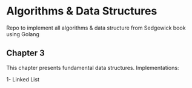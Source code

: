 # Algorithms & Data Structures

Repo to implement all algorithms &amp; data structure from Sedgewick book using Golang

## Chapter 3

This chapter presents fundamental data structures.
Implementations:

1- Linked List
